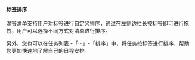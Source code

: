 #### 标签排序

滴答清单支持用户对标签进行自定义排序，通过在左侧边栏长按标签即可进行拖拽，用户可以选择不同方式对清单进行排序。

另外，您也可以在任务列表 -「···」-「排序」中，将任务按标签进行排序，帮助您更加快速地了解自己的日程安排。


